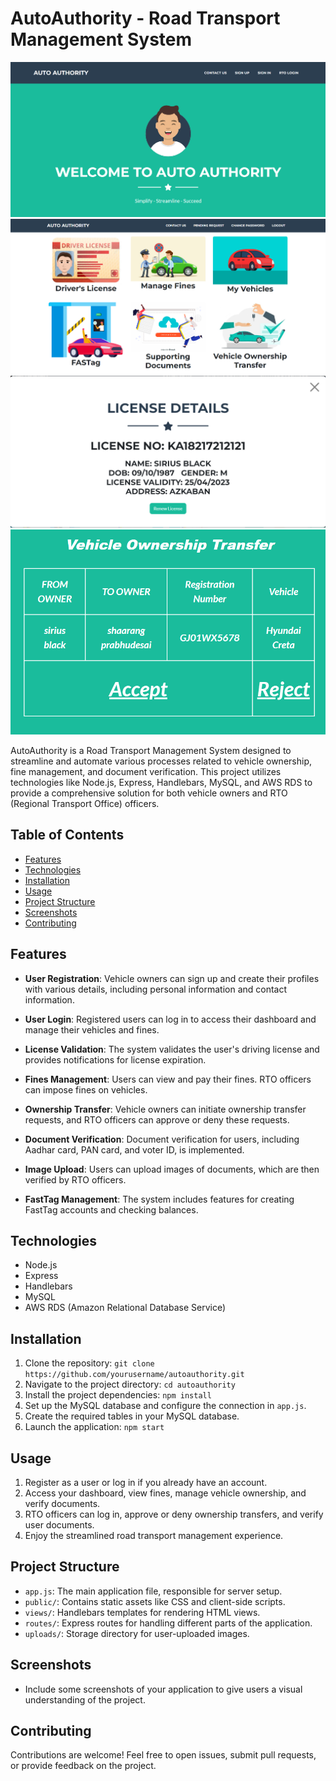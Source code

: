 # AutoAuthority - Road Transport Management System

![Dashboard Screenshot](/AA/dashboard.png)
![Services Screenshot](/AA/services.png)
![License Screenshot](/AA/license.png)
![Ownership Transfer Screenshot](/AA/transfer.png)

AutoAuthority is a Road Transport Management System designed to streamline and automate various processes related to vehicle ownership, fine management, and document verification. This project utilizes technologies like Node.js, Express, Handlebars, MySQL, and AWS RDS to provide a comprehensive solution for both vehicle owners and RTO (Regional Transport Office) officers.

## Table of Contents

- [Features](#features)
- [Technologies](#technologies)
- [Installation](#installation)
- [Usage](#usage)
- [Project Structure](#project-structure)
- [Screenshots](#screenshots)
- [Contributing](#contributing)

## Features

- **User Registration**: Vehicle owners can sign up and create their profiles with various details, including personal information and contact information.

- **User Login**: Registered users can log in to access their dashboard and manage their vehicles and fines.

- **License Validation**: The system validates the user's driving license and provides notifications for license expiration.

- **Fines Management**: Users can view and pay their fines. RTO officers can impose fines on vehicles.

- **Ownership Transfer**: Vehicle owners can initiate ownership transfer requests, and RTO officers can approve or deny these requests.

- **Document Verification**: Document verification for users, including Aadhar card, PAN card, and voter ID, is implemented.

- **Image Upload**: Users can upload images of documents, which are then verified by RTO officers.

- **FastTag Management**: The system includes features for creating FastTag accounts and checking balances.

## Technologies

- Node.js
- Express
- Handlebars
- MySQL
- AWS RDS (Amazon Relational Database Service)

## Installation

1. Clone the repository: `git clone https://github.com/yourusername/autoauthority.git`
2. Navigate to the project directory: `cd autoauthority`
3. Install the project dependencies: `npm install`
4. Set up the MySQL database and configure the connection in `app.js`.
5. Create the required tables in your MySQL database.
6. Launch the application: `npm start`

## Usage

1. Register as a user or log in if you already have an account.
2. Access your dashboard, view fines, manage vehicle ownership, and verify documents.
3. RTO officers can log in, approve or deny ownership transfers, and verify user documents.
4. Enjoy the streamlined road transport management experience.

## Project Structure

- `app.js`: The main application file, responsible for server setup.
- `public/`: Contains static assets like CSS and client-side scripts.
- `views/`: Handlebars templates for rendering HTML views.
- `routes/`: Express routes for handling different parts of the application.
- `uploads/`: Storage directory for user-uploaded images.

## Screenshots

- Include some screenshots of your application to give users a visual understanding of the project.

## Contributing

Contributions are welcome! Feel free to open issues, submit pull requests, or provide feedback on the project.
